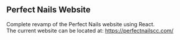 ## Perfect Nails Website
Complete revamp of the Perfect Nails website using React. <br>
The current website can be located at: https://perfectnailscc.com/
